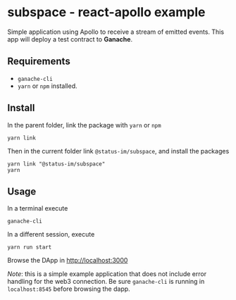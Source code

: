 subspace - react-apollo example
===
Simple application using Apollo to receive a stream of emitted events. This app will deploy a test contract to **Ganache**.

## Requirements
- `ganache-cli`
- `yarn` or `npm` installed.

## Install
In the parent folder, link the package with `yarn` or `npm`
```
yarn link
```
Then in the current folder link `@status-im/subspace`, and install the packages
```
yarn link "@status-im/subspace"
yarn
```

## Usage
In a terminal execute 
```
ganache-cli
```

In a different session, execute
```
yarn run start
```

Browse the DApp in [http://localhost:3000](http://localhost:3000)


*Note*: this is a simple example application that does not include error handling for the web3 connection. Be sure `ganache-cli` is running in `localhost:8545` before browsing the dapp.